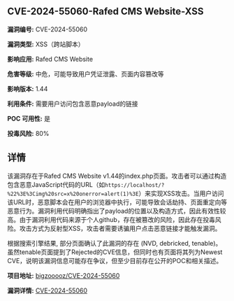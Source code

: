 ## CVE-2024-55060-Rafed CMS Website-XSS

**漏洞编号:** CVE-2024-55060

**漏洞类型:** XSS（跨站脚本）

**影响应用:** Rafed CMS Website

**危害等级:** 中危，可能导致用户凭证泄露、页面内容篡改等

**影响版本:** 1.44

**利用条件:** 需要用户访问包含恶意payload的链接

**POC 可用性:** 是

**投毒风险:** 80%

## 详情

该漏洞存在于Rafed CMS Website v1.44的index.php页面。攻击者可以通过构造包含恶意JavaScript代码的URL（如`https://localhost/?%22%3E%3Cimg%20src=x%20onerror=alert(1)%3E`）来实现XSS攻击。当用户访问该URL时，恶意脚本会在用户的浏览器中执行，可能导致会话劫持、页面重定向等恶意行为。漏洞利用代码明确指出了payload的位置以及构造方式，因此有效性较高。由于漏洞利用代码来源于个人github，存在被篡改的风险，因此存在投毒风险。攻击方式为反射型XSS，攻击者需要诱骗用户点击恶意链接才能触发漏洞。

根据搜索引擎结果, 部分页面确认了此漏洞的存在 (NVD, debricked, tenable)。虽然tenable页面提到了Rejected的CVE信息，但同时也有页面将其列为Newest CVE，说明该漏洞信息可能存在争议，但至少目前存在公开的POC和相关描述。


**项目地址:** [bigzooooz/CVE-2024-55060](https://github.com/bigzooooz/CVE-2024-55060)

**漏洞详情:** [CVE-2024-55060](https://nvd.nist.gov/vuln/detail/CVE-2024-55060)